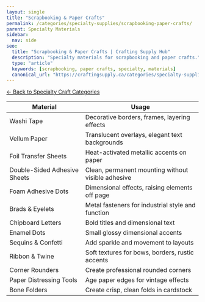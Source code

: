 ```yaml
---
layout: single
title: "Scrapbooking & Paper Crafts"
permalink: /categories/specialty-supplies/scrapbooking-paper-crafts/
parent: Specialty Materials
sidebar:
  nav: side
seo:
  title: "Scrapbooking & Paper Crafts | Crafting Supply Hub"
  description: "Specialty materials for scrapbooking and paper crafts."
  type: "article"
  keywords: [scrapbooking, paper crafts, specialty, materials]
  canonical_url: "https://craftingsupply.ca/categories/specialty-supplies/scrapbooking-paper-crafts/"
---
```

[← Back to Specialty Craft Categories](/categories/specialty-supplies/)

| Material | Usage |
|----------|-------|
| Washi Tape | Decorative borders, frames, layering effects |
| Vellum Paper | Translucent overlays, elegant text backgrounds |
| Foil Transfer Sheets | Heat-activated metallic accents on paper |
| Double-Sided Adhesive Sheets | Clean, permanent mounting without visible adhesive |
| Foam Adhesive Dots | Dimensional effects, raising elements off page |
| Brads & Eyelets | Metal fasteners for industrial style and function |
| Chipboard Letters | Bold titles and dimensional text |
| Enamel Dots | Small glossy dimensional accents |
| Sequins & Confetti | Add sparkle and movement to layouts |
| Ribbon & Twine | Soft textures for bows, borders, rustic accents |
| Corner Rounders | Create professional rounded corners |
| Paper Distressing Tools | Age paper edges for vintage effects |
| Bone Folders | Create crisp, clean folds in cardstock |
